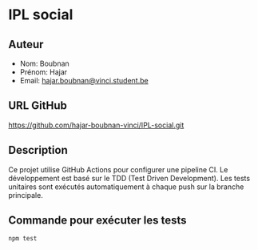 # IPL social

## Auteur
- Nom: Boubnan
- Prénom: Hajar
- Email: hajar.boubnan@vinci.student.be

## URL GitHub
https://github.com/hajar-boubnan-vinci/IPL-social.git

## Description
Ce projet utilise GitHub Actions pour configurer une pipeline CI. Le développement est basé sur le TDD (Test Driven Development). Les tests unitaires sont exécutés automatiquement à chaque push sur la branche principale.

## Commande pour exécuter les tests
```bash
npm test